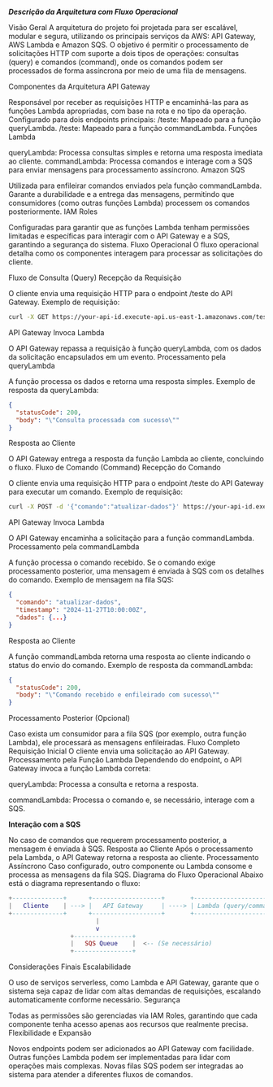 ***Descrição da Arquitetura com Fluxo Operacional***

Visão Geral
A arquitetura do projeto foi projetada para ser escalável, modular e segura, utilizando os principais serviços da AWS: API Gateway, AWS Lambda e Amazon SQS. O objetivo é permitir o processamento de solicitações HTTP com suporte a dois tipos de operações: consultas (query) e comandos (command), onde os comandos podem ser processados de forma assíncrona por meio de uma fila de mensagens.

Componentes da Arquitetura
API Gateway

Responsável por receber as requisições HTTP e encaminhá-las para as funções Lambda apropriadas, com base na rota e no tipo da operação.
Configurado para dois endpoints principais:
/teste: Mapeado para a função queryLambda.
/teste: Mapeado para a função commandLambda.
Funções Lambda

queryLambda: Processa consultas simples e retorna uma resposta imediata ao cliente.
commandLambda: Processa comandos e interage com a SQS para enviar mensagens para processamento assíncrono.
Amazon SQS

Utilizada para enfileirar comandos enviados pela função commandLambda.
Garante a durabilidade e a entrega das mensagens, permitindo que consumidores (como outras funções Lambda) processem os comandos posteriormente.
IAM Roles

Configuradas para garantir que as funções Lambda tenham permissões limitadas e específicas para interagir com o API Gateway e a SQS, garantindo a segurança do sistema.
Fluxo Operacional
O fluxo operacional detalha como os componentes interagem para processar as solicitações do cliente.

Fluxo de Consulta (Query)
Recepção da Requisição

O cliente envia uma requisição HTTP para o endpoint /teste do API Gateway.
Exemplo de requisição:

```bash
curl -X GET https://your-api-id.execute-api.us-east-1.amazonaws.com/teste
``` 
API Gateway Invoca Lambda

O API Gateway repassa a requisição à função queryLambda, com os dados da solicitação encapsulados em um evento.
Processamento pela queryLambda

A função processa os dados e retorna uma resposta simples.
Exemplo de resposta da queryLambda:

```json
{
  "statusCode": 200,
  "body": "\"Consulta processada com sucesso\""
}
```

Resposta ao Cliente

O API Gateway entrega a resposta da função Lambda ao cliente, concluindo o fluxo.
Fluxo de Comando (Command)
Recepção do Comando

O cliente envia uma requisição HTTP para o endpoint /teste do API Gateway para executar um comando.
Exemplo de requisição:

```bash
curl -X POST -d '{"comando":"atualizar-dados"}' https://your-api-id.execute-api.us-east-1.amazonaws.com/teste
```
API Gateway Invoca Lambda

O API Gateway encaminha a solicitação para a função commandLambda.
Processamento pela commandLambda

A função processa o comando recebido.
Se o comando exige processamento posterior, uma mensagem é enviada à SQS com os detalhes do comando.
Exemplo de mensagem na fila SQS:

```json
{
  "comando": "atualizar-dados",
  "timestamp": "2024-11-27T10:00:00Z",
  "dados": {...}
}
```
Resposta ao Cliente

A função commandLambda retorna uma resposta ao cliente indicando o status do envio do comando.
Exemplo de resposta da commandLambda:

```json
{
  "statusCode": 200,
  "body": "\"Comando recebido e enfileirado com sucesso\""
}
```

Processamento Posterior (Opcional)

Caso exista um consumidor para a fila SQS (por exemplo, outra função Lambda), ele processará as mensagens enfileiradas.
Fluxo Completo
Requisição Inicial
O cliente envia uma solicitação ao API Gateway.
Processamento pela Função Lambda
Dependendo do endpoint, o API Gateway invoca a função Lambda correta:

queryLambda: Processa a consulta e retorna a resposta.

commandLambda: Processa o comando e, se necessário, interage com a SQS.

**Interação com a SQS**

No caso de comandos que requerem processamento posterior, a mensagem é enviada à SQS.
Resposta ao Cliente
Após o processamento pela Lambda, o API Gateway retorna a resposta ao cliente.
Processamento Assíncrono
Caso configurado, outro componente ou Lambda consome e processa as mensagens da fila SQS.
Diagrama do Fluxo Operacional
Abaixo está o diagrama representando o fluxo:

```lua
+--------------+      +-------------------+       +--------------------+
|   Cliente    | ---> |   API Gateway     | ----> | Lambda (query/command) |
+--------------+      +-------------------+       +--------------------+
                        |
                        v
                 +----------------+
                 |   SQS Queue    |  <-- (Se necessário)
                 +----------------+
```
Considerações Finais
Escalabilidade

O uso de serviços serverless, como Lambda e API Gateway, garante que o sistema seja capaz de lidar com altas demandas de requisições, escalando automaticamente conforme necessário.
Segurança

Todas as permissões são gerenciadas via IAM Roles, garantindo que cada componente tenha acesso apenas aos recursos que realmente precisa.
Flexibilidade e Expansão

Novos endpoints podem ser adicionados ao API Gateway com facilidade.
Outras funções Lambda podem ser implementadas para lidar com operações mais complexas.
Novas filas SQS podem ser integradas ao sistema para atender a diferentes fluxos de comandos.

